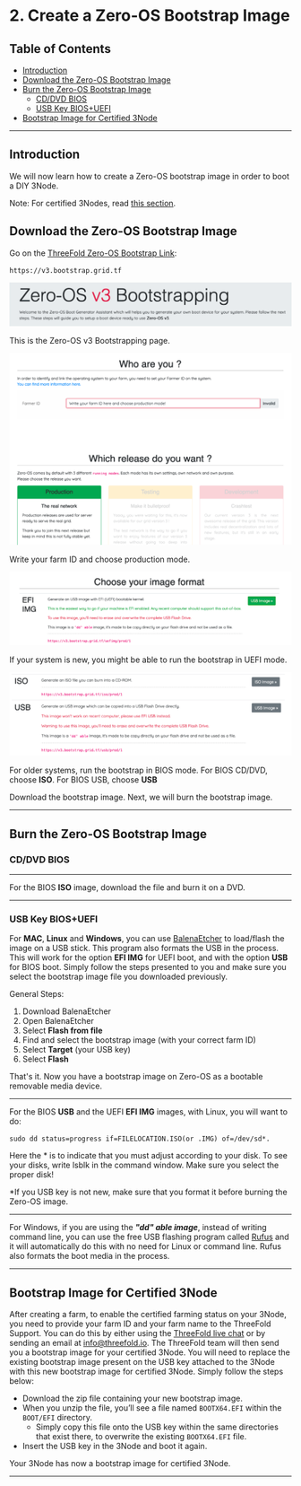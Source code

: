 <h1> 2. Create a Zero-OS Bootstrap Image </h1>

<h2> Table of Contents </h2>

- [Introduction](#introduction)
- [Download the Zero-OS Bootstrap Image](#download-the-zero-os-bootstrap-image)
- [Burn the Zero-OS Bootstrap Image](#burn-the-zero-os-bootstrap-image)
  - [CD/DVD BIOS](#cddvd-bios)
  - [USB Key BIOS+UEFI](#usb-key-biosuefi)
- [Bootstrap Image for Certified 3Node](#bootstrap-image-for-certified-3node)

***

## Introduction

We will now learn how to create a Zero-OS bootstrap image in order to boot a DIY 3Node.

Note: For certified 3Nodes, read [this section](#bootstrap-image-for-certified-3node).

## Download the Zero-OS Bootstrap Image

Go on the [ThreeFold Zero-OS Bootstrap Link](https://v3.bootstrap.grid.tf):

```
https://v3.bootstrap.grid.tf
```

![Farming_Create_Farm_21](./img/farming_createfarm_21.png) 

This is the Zero-OS v3 Bootstrapping page.

![Farming_Create_Farm_22](./img/farming_createfarm_22.png)  

Write your farm ID and choose production mode.

![Farming_Create_Farm_23](./img/farming_createfarm_23.png)  

If your system is new, you might be able to run the bootstrap in UEFI mode.

![Farming_Create_Farm_24](./img/farming_createfarm_24.png) 

For older systems, run the bootstrap in BIOS mode. For BIOS CD/DVD, choose **ISO**. For BIOS USB, choose **USB**

Download the bootstrap image. Next, we will burn the bootstrap image.

***

## Burn the Zero-OS Bootstrap Image

### CD/DVD BIOS 
***
For the BIOS **ISO** image, download the file and burn it on a DVD.
***

### USB Key BIOS+UEFI

For **MAC**, **Linux** and **Windows**, you can use [BalenaEtcher](https://www.balena.io/etcher/) to load/flash the image on a USB stick. This program also formats the USB in the process. This will work for the option **EFI IMG** for UEFI boot, and with the option **USB** for BIOS boot. Simply follow the steps presented to you and make sure you select the bootstrap image file you downloaded previously.

General Steps:

1. Download BalenaEtcher
2. Open BalenaEtcher
3. Select **Flash from file**
4. Find and select the bootstrap image (with your correct farm ID)
5. Select **Target** (your USB key)
6. Select **Flash**

That's it. Now you have a bootstrap image on Zero-OS as a bootable removable media device.
***

For the BIOS **USB** and the UEFI **EFI IMG** images, with Linux, you will want to do:

    sudo dd status=progress if=FILELOCATION.ISO(or .IMG) of=/dev/sd*.

Here the * is to indicate that you must adjust according to your disk. To see your disks, write lsblk in the command window. Make sure you select the proper disk!

*If you USB key is not new, make sure that you format it before burning the Zero-OS image.
***

For Windows, if you are using the ***"dd" able image***, instead of writing command line, you can use the free USB flashing program called [Rufus](https://sourceforge.net/projects/rufus.mirror/) and it will automatically do this with no need for Linux or command line. Rufus also formats the boot media in the process.

***

## Bootstrap Image for Certified 3Node

After creating a farm, to enable the certified farming status on your 3Node, you need to provide your farm ID and your farm name to the ThreeFold Support. You can do this by either using the [ThreeFold live chat](https://threefoldfaq.crisp.help/en/) or by sending an email at [info@threefold.io](mailto:info@threefold.io). The ThreeFold team will then send you a bootstrap image for your certified 3Node. You will need to replace the existing bootstrap image present on the USB key attached to the 3Node with this new bootstrap image for certified 3Node. Simply follow the steps below:

* Download the zip file containing your new bootstrap image.
* When you unzip the file, you’ll see a file named `BOOTX64.EFI` within the `BOOT/EFI` directory.
  * Simply copy this file onto the USB key within the same directories that exist there, to overwrite the existing `BOOTX64.EFI` file.
* Insert the USB key in the 3Node and boot it again.

Your 3Node has now a bootstrap image for certified 3Node.

***